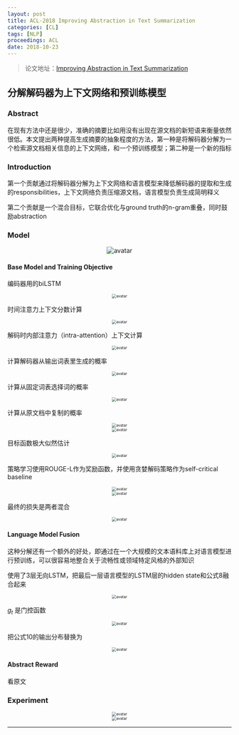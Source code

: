 ```yaml
---
layout: post
title: ACL-2018 Improving Abstraction in Text Summarization
categories: [CL]
tags: [NLP]
proceedings: ACL
date: 2018-10-23
---
```


> 论文地址：[Improving Abstraction in Text Summarization](http://arxiv.org/abs/1808.07913)
>

## 分解解码器为上下文网络和预训练模型

### Abstract

在现有方法中还是很少，准确的摘要比如用没有出现在源文档的新短语来衡量依然很低。本文提出两种提高生成摘要的抽象程度的方法，第一种是将解码器分解为一个检索源文档相关信息的上下文网络，和一个预训练模型；第二种是一个新的指标

### Introduction

第一个贡献通过将解码器分解为上下文网络和语言模型来降低解码器的提取和生成的responsibilities，上下文网络负责压缩源文档，语言模型负责生成简明释义

第二个贡献是一个混合目标，它联合优化与ground truth的n-gram重叠，同时鼓励abstraction

### Model

<div align="center" style="float:center"><img src="https://blog-img-1259433191.cos.ap-shanghai.myqcloud.com/Improving Abstraction in Text Summarization/fig1.png" alt="avatar" style="zoom:100%;" /></div>

#### Base Model and Training Objective

编码器用的biLSTM

<div align="center" style="float:center"><img src="https://blog-img-1259433191.cos.ap-shanghai.myqcloud.com/Improving Abstraction in Text Summarization/frm1.png" alt="avatar" style="zoom:60%;" /></div>

时间注意力上下文分数计算

<div align="center" style="float:center"><img src="https://blog-img-1259433191.cos.ap-shanghai.myqcloud.com/Improving Abstraction in Text Summarization/frm2-frm5.png" alt="avatar" style="zoom:60%;" /></div>

解码时内部注意力（intra-attention）上下文计算

<div align="center" style="float:center"><img src="https://blog-img-1259433191.cos.ap-shanghai.myqcloud.com/Improving Abstraction in Text Summarization/frm6-frm7.png" alt="avatar" style="zoom:60%;" /></div>

计算解码器从输出词表里生成的概率

<div align="center" style="float:center"><img src="https://blog-img-1259433191.cos.ap-shanghai.myqcloud.com/Improving Abstraction in Text Summarization/frm8-frm9.png" alt="avatar" style="zoom:60%;" /></div>

计算从固定词表选择词的概率

<div align="center" style="float:center"><img src="https://blog-img-1259433191.cos.ap-shanghai.myqcloud.com/Improving Abstraction in Text Summarization/frm10.png" alt="avatar" style="zoom:60%;" /></div>

计算从原文档中复制的概率

<div align="center" style="float:center"><img src="https://blog-img-1259433191.cos.ap-shanghai.myqcloud.com/Improving Abstraction in Text Summarization/frm11.png" alt="avatar" style="zoom:60%;" /></div>

<div align="center" style="float:center"><img src="https://blog-img-1259433191.cos.ap-shanghai.myqcloud.com/Improving Abstraction in Text Summarization/frm12.png" alt="avatar" style="zoom:60%;" /></div>

目标函数极大似然估计

<div align="center" style="float:center"><img src="https://blog-img-1259433191.cos.ap-shanghai.myqcloud.com/Improving Abstraction in Text Summarization/frm13.png" alt="avatar" style="zoom:60%;" /></div>

策略学习使用ROUGE-L作为奖励函数，并使用贪婪解码策略作为self-critical baseline

<div align="center" style="float:center"><img src="https://blog-img-1259433191.cos.ap-shanghai.myqcloud.com/Improving Abstraction in Text Summarization/frm14-frm15.png" alt="avatar" style="zoom:60%;" /></div>

<div align="center" style="float:center"><img src="https://blog-img-1259433191.cos.ap-shanghai.myqcloud.com/Improving Abstraction in Text Summarization/frm16.png" alt="avatar" style="zoom:60%;" /></div>

最终的损失是两者混合

<div align="center" style="float:center"><img src="https://blog-img-1259433191.cos.ap-shanghai.myqcloud.com/Improving Abstraction in Text Summarization/frm17.png" alt="avatar" style="zoom:60%;" /></div>

#### Language Model Fusion

这种分解还有一个额外的好处，即通过在一个大规模的文本语料库上对语言模型进行预训练，可以很容易地整合关于流畅性或领域特定风格的外部知识

使用了3层无向LSTM，把最后一层语言模型的LSTM层的hidden state和公式8融合起来

<div align="center" style="float:center"><img src="https://blog-img-1259433191.cos.ap-shanghai.myqcloud.com/Improving Abstraction in Text Summarization/frm18.png" alt="avatar" style="zoom:60%;" /></div>

$g_t$ 是门控函数

<div align="center" style="float:center"><img src="https://blog-img-1259433191.cos.ap-shanghai.myqcloud.com/Improving Abstraction in Text Summarization/frm19-frm21.png" alt="avatar" style="zoom:60%;" /></div>

把公式10的输出分布替换为

<div align="center" style="float:center"><img src="https://blog-img-1259433191.cos.ap-shanghai.myqcloud.com/Improving Abstraction in Text Summarization/frm22.png" alt="avatar" style="zoom:60%;" /></div>

#### Abstract Reward

看原文

### Experiment

<div align="center" style="float:center"><img src="https://blog-img-1259433191.cos.ap-shanghai.myqcloud.com/Improving Abstraction in Text Summarization/tab2.png" alt="avatar" style="zoom:60%;" /></div>

<div align="center" style="float:center"><img src="https://blog-img-1259433191.cos.ap-shanghai.myqcloud.com/Improving Abstraction in Text Summarization/tab3-fig2.png" alt="avatar" style="zoom:60%;" /></div>

<HR align=left color=#987cb9 SIZE=1>